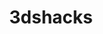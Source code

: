 ---
title: 3dshacks
crosslinks:
- 3DS
- youtubefactsbot
- flashcarts
- u_imguralbumbot
- 3DSThemeSwap
- xkcd
- test
- NintendoSwitch
- pokemon
- WiiUHacks
- pokemonrng
- pokemontrades
- MonsterHunter
- vitahacks
- hardwareswap
- NDSHacks
- PokemonROMhacks
- GameSale
- IsAnybodyHere
- ProgrammerHumor
---